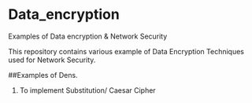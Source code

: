 # Data_encryption
Examples of Data encryption &amp; Network Security

This repository contains various example of Data Encryption Techniques used for Network Security.

##Examples of Dens.

1. To implement Substitution/ Caesar Cipher
